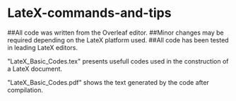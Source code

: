 # LateX-commands-and-tips
##All code was written from the Overleaf editor. 
##Minor changes may be required depending on the LateX platform used. 
##All code has been tested in leading LateX editors.

"LateX_Basic_Codes.tex" presents usefull codes used in the construction of a LateX document. 

"LateX_Basic_Codes.pdf" shows the text generated by the code after compilation.

